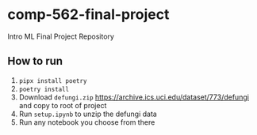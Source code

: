 # comp-562-final-project
Intro ML Final Project Repository

## How to run
1. `pipx install poetry`
2. `poetry install`
3. Download `defungi.zip` https://archive.ics.uci.edu/dataset/773/defungi and copy to root of project 
4. Run `setup.ipynb` to unzip the defungi data
5. Run any notebook you choose from there
